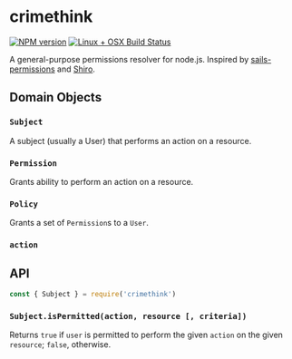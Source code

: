 # crimethink

[![NPM version][npm-image]][npm-url]
[![Linux + OSX Build Status][ci-image]][ci-url]

A general-purpose permissions resolver for node.js. Inspired by [sails-permissions](https://github.com/trailsjs/sails-permissions) and [Shiro](https://shiro.apache.org/index.html).

## Domain Objects

### `Subject`

A subject (usually a User) that performs an action on a resource.

### `Permission`

Grants ability to perform an action on a resource.

### `Policy`

Grants a set of `Permission`s to a `User`.

### `action`

## API

```js
const { Subject } = require('crimethink')
```

### `Subject.isPermitted(action, resource [, criteria])`

Returns `true` if `user` is permitted to perform the given `action` on the given `resource`; `false`, otherwise.

[npm-image]: https://img.shields.io/npm/v/crimethink.svg?style=flat-square
[npm-url]: https://npmjs.org/package/crimethink
[ci-image]: https://img.shields.io/travis/tjwebb/crimethink.svg?style=flat-square&label=Linux%20/%20OSX
[ci-url]: https://travis-ci.org/tjwebb/crimethink
